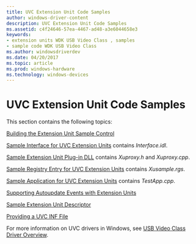 ```yaml
---
title: UVC Extension Unit Code Samples
author: windows-driver-content
description: UVC Extension Unit Code Samples
ms.assetid: c4f24646-57ea-4467-ad48-a3e6044658e3
keywords:
- extension units WDK USB Video Class , samples
- sample code WDK USB Video Class
ms.author: windowsdriverdev
ms.date: 04/20/2017
ms.topic: article
ms.prod: windows-hardware
ms.technology: windows-devices
---
```


# UVC Extension Unit Code Samples


This section contains the following topics:

[Building the Extension Unit Sample Control](building-the-extension-unit-sample-control.md)

[Sample Interface for UVC Extension Units](sample-interface-for-uvc-extension-units.md) contains *Interface.idl*.

[Sample Extension Unit Plug-in DLL](sample-extension-unit-plug-in-dll.md) contains *Xuproxy.h* and *Xuproxy.cpp*.

[Sample Registry Entry for UVC Extension Units](sample-registry-entry-for-uvc-extension-units.md) contains *Xusample.rgs*.

[Sample Application for UVC Extension Units](sample-application-for-uvc-extension-units.md) contains *TestApp.cpp*.

[Supporting Autoupdate Events with Extension Units](supporting-autoupdate-events-with-extension-units.md)

[Sample Extension Unit Descriptor](sample-extension-unit-descriptor.md)

[Providing a UVC INF File](providing-a-uvc-inf-file.md)

For more information on UVC drivers in Windows, see [USB Video Class Driver Overview](usb-video-class-driver-overview.md).

 

 





